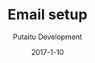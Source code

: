 ---
title: 'Email setup'
description: 'A guide for setting up HashBrown to send out emails'
sections:
    -
        template: richTextSection
        text: "<h2 id=\"the-config-file\">The config file</h2>\n<p>In order to invite new users to your HashBrown instance, you need to set up an email account to send the invitation emails from. HashBrown doesn&#39;t come with its own email server included, so a third party service, such as Google Mail, will be needed.</p>\n<p>You only need to modify one file in HashBrown, it&#39;s located here:</p>\n<pre><code>/config/mail.cfg\n</code></pre><p>The format of this file is as follows:</p>\n<pre><code>{\n    // The email service to use, e.g. gmail\n    &quot;service&quot;: &quot;&quot;,      \n\n    // The username for the email account\n    &quot;user&quot;: &quot;&quot;,         \n\n    // The client id for the email account\n    &quot;clientId&quot;: &quot;&quot;,        \n\n    // The client secret for the email account\n    &quot;clientSecret&quot;: &quot;&quot;, \n\n    // The refresh token for the email account\n    &quot;refreshToken&quot;: &quot;&quot;, \n\n    // The access token for the email account\n    &quot;accessToken&quot;: &quot;&quot;,  \n\n    // The name to print in the &quot;From&quot; field, e.g. Example inc.\n    &quot;displayName&quot;: &quot;&quot;,  \n\n    // The email to print in the &quot;From&quot; field, e.g. noreply@example.com\n    &quot;email&quot;: &quot;&quot;,        \n\n    // The location of the HashBrown CMS instance, e.g. hashbrown.example.com\n    &quot;host&quot;: &quot;&quot;          \n}\n</code></pre>"
    -
        template: richTextSection
        text: "<h2 id=\"set-up-with-google-mail\">Set up with Google Mail</h2>\n<p>There are other providers out there, such as <a href=\"http://www.mailgun.com/\">Mailgun</a> and <a href=\"http://sendgrid.com\">SendGrid</a>, but since Google Mail is the trickiest, we&#39;ll only be covering that.</p>\n<h3 id=\"example-config-file\">Example config file</h3>\n<p>Replace these values with your own</p>\n<pre><code>{\n    &quot;service&quot;: &quot;gmail&quot;,\n    &quot;user&quot;: &quot;noreply@example.com&quot;,\n    &quot;clientId&quot;: &quot;*.apps.googleusercontent.com&quot;,\n    &quot;clientSecret&quot;: &quot;pZrf*&quot;,\n    &quot;refreshToken&quot;: &quot;1/FOp-*&quot;,\n    &quot;accessToken&quot;: &quot;ya29.Ci*&quot;,\n    &quot;displayName&quot;: &quot;Example inc.&quot;,\n    &quot;email&quot;: &quot;noreply@example.com&quot;,\n    &quot;host&quot;: &quot;http://example.com&amp;quot;\n}\n</code></pre><h3 id=\"getting-the-clientid-and-clientsecret\">Getting the clientId and clientSecret</h3>\n<ol>\n<li>Create an app in the <a href=\"https://console.developers.google.com/apis/credentials\">API credentials menu</a></li>\n<li>Click the app you just created in the overview</li>\n<li>Copy the client id into the <code>clientId</code> field</li>\n<li>Copy the and client secret into the <code>clientSecret</code> field</li>\n</ol>\n<h3 id=\"getting-the-accesstoken-and-refreshtoken\">Getting the accessToken and refreshToken</h3>\n<ol>\n<li>Using the account you put into the <code>user</code> field, go to the <a href=\"https://developers.google.com/oauthplayground\">OAuth 2.0 playground</a></li>\n<li>Select the &quot;Gmail API v1&quot; -&gt; &quot;<a href=\"http://mail.google.com/\">http://mail.google.com/</a>&quot; scope under the &quot;Step 1&quot; heading</li>\n<li>Click &quot;Authorize API&quot;</li>\n<li>Click &quot;Exhange authorization code for tokens&quot; under the &quot;Step 2&quot; heading</li>\n<li>Copy the access token into the <code>accessToken</code> field</li>\n<li>Copy the refresh token into the <code>refreshToken</code> field</li>\n</ol>\n<h3 id=\"success-\">Success!</h3>\n<p>You should now be able to send user invitations through email using the <a href=\"/guides/introduction-to-the-dashboard/\">HashBrown dashboard</a></p>\n"
meta:
    id: d526e23ef865b173d86bd1fc1907493e970b36e9
    parentId: bf70856caed6633b734d5b0e7b61a651305571f1
    language: en
date: '2017-1-10'
author: 'Putaitu Development'
permalink: /guides/email-setup/
layout: sectionPage
---